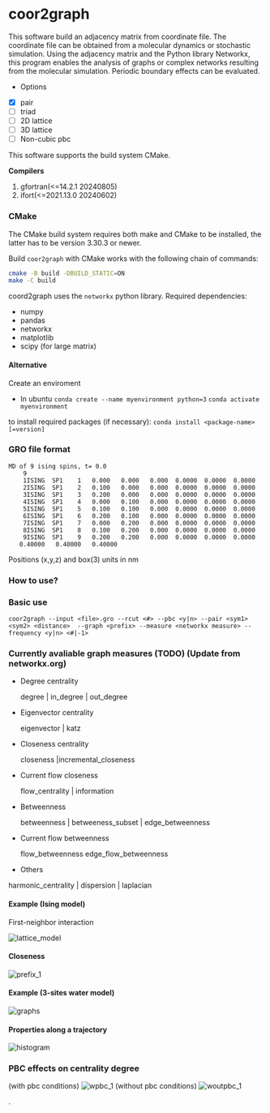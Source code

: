# coor2graph
This software build an adjacency matrix from coordinate file. The coordinate file can be obtained from a molecular dynamics or stochastic simulation. 
Using the adjacency matrix and the Python library Networkx, this program enables the analysis of graphs or complex networks resulting from the molecular simulation.
Periodic boundary effects can be evaluated.

* Options
- [x] pair
- [ ] triad
- [ ] 2D lattice
- [ ] 3D lattice
- [ ] Non-cubic pbc

This software supports the build system CMake.

**Compilers**
1. gfortran(<=14.2.1 20240805)
2. ifort(<=2021.13.0 20240602)

### CMake

The CMake build system requires both make and CMake to be installed, the latter has to be version 3.30.3 or newer.

Build `coor2graph` with CMake works with the following chain of commands:

```bash
cmake -B build -DBUILD_STATIC=ON
make -C build
```

coord2graph uses the `networkx` python library. Required dependencies:
* numpy
* pandas
* networkx
* matplotlib
* scipy (for large matrix)

#### Alternative
Create an enviroment
* In ubuntu
```conda create --name myenvironment python=3```
```conda activate myenvironment```

to install required packages (if necessary): 
```conda install <package-name>[=version]```

### GRO file format
```
MD of 9 ising spins, t= 0.0
    9
    1ISING  SP1    1   0.000   0.000   0.000  0.0000  0.0000  0.0000
    2ISING  SP1    2   0.100   0.000   0.000  0.0000  0.0000  0.0000
    3ISING  SP1    3   0.200   0.000   0.000  0.0000  0.0000  0.0000
    4ISING  SP1    4   0.000   0.100   0.000  0.0000  0.0000  0.0000
    5ISING  SP1    5   0.100   0.100   0.000  0.0000  0.0000  0.0000
    6ISING  SP1    6   0.200   0.100   0.000  0.0000  0.0000  0.0000
    7ISING  SP1    7   0.000   0.200   0.000  0.0000  0.0000  0.0000
    8ISING  SP1    8   0.100   0.200   0.000  0.0000  0.0000  0.0000
    9ISING  SP1    9   0.200   0.200   0.000  0.0000  0.0000  0.0000
   0.40000   0.40000   0.40000
```
Positions (x,y,z) and box(3) units in nm

### How to use?

### Basic use
```coor2graph --input <file>.gro --rcut <#> --pbc <y|n> --pair <sym1> <sym2> <distance>  --graph <prefix> --measure <networkx measure> --frequency <y|n> <#|-1>```

### Currently avaliable graph measures (TODO) (Update from networkx.org)

* Degree centrality
  
   degree | in_degree | out_degree
* Eigenvector centrality
  
   eigenvector | katz
* Closeness centrality
  
   closeness |incremental_closeness
* Current flow closeness
  
   flow_centrality | information
* Betweenness

  betweenness | betweeness_subset | edge_betweenness
* Current flow betweenness

  flow_betweenness edge_flow_betweenness
* Others

harmonic_centrality | dispersion | laplacian

#### Example (Ising model)
First-neighbor interaction

![lattice_model](https://github.com/user-attachments/assets/d167f95e-ea9a-4b8c-b741-99ee7b053892)

#### Closeness 
![prefix_1](https://github.com/user-attachments/assets/56d2b87c-0d38-4e54-bbb4-07c52ec8ce49)



#### Example (3-sites water model)
![graphs](https://github.com/user-attachments/assets/c34049fb-dfe1-4a94-82e4-0a49088c6b3c)

#### Properties along a trajectory
![histogram](https://github.com/user-attachments/assets/bc0c0655-ea7d-4162-ba48-a46713f79d65)



### PBC effects on centrality degree
(with pbc conditions)
![wpbc_1](https://github.com/user-attachments/assets/a0b49eff-c0eb-4476-ae05-77bfb62f7a5d)
(without pbc conditions)
![woutpbc_1](https://github.com/user-attachments/assets/cd325594-ee55-47e8-9158-71a081fcd6ef)


.
